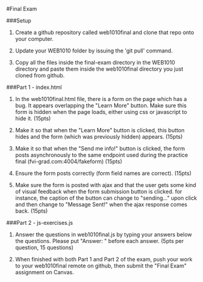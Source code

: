 #Final Exam

###Setup

1. Create a github repository called web1010final and clone that repo onto your computer.

2. Update your WEB1010 folder by issuing the 'git pull' command.

3. Copy all the files inside the final-exam directory in the WEB1010 directory and paste them inside the web1010final directory you just cloned from github.

###Part 1 - index.html

1. In the web1010final.html file, there is a form on the page which has a bug. It appears overlapping the "Learn More" button. Make sure this form is hidden when the page loads, either using css or javascript to hide it. (15pts)

2. Make it so that when the "Learn More" button is clicked, this button hides and the form (which was previously hidden) appears. (15pts)

3. Make it so that when the "Send me info!" button is clicked, the form posts asynchronously to the same endpoint used during the practice final (fvi-grad.com:4004/fakeform) (15pts)

4. Ensure the form posts correctly (form field names are correct). (15pts)

5. Make sure the form is posted with ajax and that the user gets some kind of visual feedback when the form submission button is clicked. for instance, the caption of the button can change to "sending..." upon click and then change to "Message Sent!" when the ajax response comes back. (15pts)

###Part 2 - js-exercises.js

1. Answer the questions in web1010final.js by typing your answers below the questions. Please put "Answer: " before each answer. (5pts per question, 15 questions)

2. When finished with both Part 1 and Part 2 of the exam, push your work to your web1010final remote on github, then submit the "Final Exam" assignment on Canvas.
